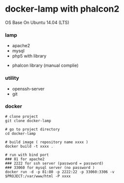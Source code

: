 # docker-lamp with phalcon2

OS Base On Ubuntu 14.04 (LTS)

### lamp
* apache2
* mysql
* php5 with library
 - phalcon library (manual complie)

### utility
* openssh-server
* git


### docker
```
# clone project
git clone docker-lamp

# go to project directory
cd docker-lamp

# build image ( repository name xxxx )
docker build -t xxxx .

# run with bind port
### 81 for apache2
### 2222 for ssh server (password = password)
### 33060 for mysql server (no password ) 
docker run -d -p 81:80 -p 2222:22 -p 33060:3306 -v $PROJECT:/var/www/html -P xxxx
```